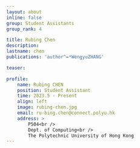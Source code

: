 ```yaml
---
layout: about
inline: false
group: Student Assistants
group_rank: 4

title: Rubing Chen
description: 
lastname: chen
publications: 'author^=*WengyuZHANG'

teaser: 

profile:
    name: Rubing CHEN
    position: Student Assistant
    time: 2023.5 - Present
    align: left
    image: rubing-chen.jpg
    email: ru-bing.chen@connect.polyu.hk
    address: >
        P504<br />
        Dept. of Computing<br />
        The Polytechnic University of Hong Kong
---
```


<!-- # Student Assistants

**Wengyu ZHANG**

Student Assistant, Undergraduate Student, Department of Computing, The Hong Kong Polytechnic University

[Homepage](https://wengyuzhang.com)
[Google Scholar](https://scholar.google.com/citations?user=zgV2AIAAAAAJ)
[wengyu.zhang@connect.polyu.hk](mailto:wengyu.zhang@connect.polyu.hk) -->